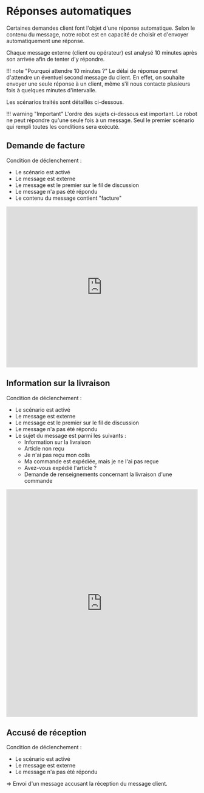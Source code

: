 # Réponses automatiques

Certaines demandes client font l'objet d'une réponse automatique. Selon le contenu du message, notre robot est en capacité de choisir et d'envoyer automatiquement une réponse.

Chaque message externe (client ou opérateur) est analysé 10 minutes après son arrivée afin de tenter d'y répondre.

!!! note "Pourquoi attendre 10 minutes ?"
    Le délai de réponse permet d'attendre un éventuel second message du client.
    En effet, on souhaite envoyer une seule réponse à un client, même s'il nous contacte plusieurs fois à quelques minutes d'intervalle.

Les scénarios traités sont détaillés ci-dessous.

!!! warning "Important"
    L'ordre des sujets ci-dessous est important. Le robot ne peut répondre qu'une seule fois à un message.
    Seul le premier scénario qui rempli toutes les conditions sera exécuté.

## Demande de facture
Condition de déclenchement :

- Le scénario est activé
- Le message est externe
- Le message est le premier sur le fil de discussion
- Le message n'a pas été répondu
- Le contenu du message contient "facture"

<iframe frameborder="0" style="width:100%;height:424px;" src="https://viewer.diagrams.net/?highlight=0000ff&nav=1#G1aLKJtutKWDhjRbAxM3TkeQzzF7vZ2Z7r"></iframe>

## Information sur la livraison
Condition de déclenchement :

- Le scénario est activé
- Le message est externe
- Le message est le premier sur le fil de discussion
- Le message n'a pas été répondu
- Le sujet du message est parmi les suivants :
    - Information sur la livraison
    - Article non reçu
    - Je n'ai pas reçu mon colis
    - Ma commande est expédiée, mais je ne l'ai pas reçue
    - Avez-vous expédié l'article ?
    - Demande de renseignements concernant la livraison d'une commande

<iframe frameborder="0" style="width:100%;height:600px;" src="https://viewer.diagrams.net/?highlight=0000ff&nav=1&page-id=62E9sil-pJoALsFmjKG6#G1aLKJtutKWDhjRbAxM3TkeQzzF7vZ2Z7r"></iframe>

## Accusé de réception
Condition de déclenchement :

- Le scénario est activé
- Le message est externe
- Le message n'a pas été répondu

=> Envoi d'un message accusant la réception du message client.
